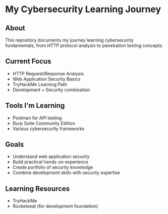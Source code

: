 # My Cybersecurity Learning Journey

## About
This repository documents my journey learning cybersecurity fundamentals, from HTTP protocol analysis to penetration testing concepts.

## Current Focus
- HTTP Request/Response Analysis
- Web Application Security Basics
- TryHackMe Learning Path
- Development + Security combination

## Tools I'm Learning
- Postman for API testing
- Burp Suite Community Edition
- Various cybersecurity frameworks

## Goals
- Understand web application security
- Build practical hands-on experience
- Create portfolio of security knowledge
- Combine development skills with security expertise

## Learning Resources
- TryHackMe
- Rocketseat (for development foundation)
